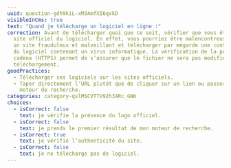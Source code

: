 ```yaml
---
uuid: question-gdh9kiL-xM3AmfXI6qxkD
visibleInCms: true
text: "Quand je télécharge un logiciel en ligne :"
correction: Avant de télécharger quoi que ce soit, vérifier que vous êtes sur le
  site officiel du logiciel. En effet, vous pourriez être malencontreusement sur
  un site frauduleux et malveillant et télécharger par mégarde une contrefaçon
  du logiciel contenant un virus informatique. La vérification de la présence du
  cadena (HTTPS) permet de s’assurer que le fichier ne sera pas modifié lors du
  téléchargement.
goodPractices:
  - Télécharger ses logiciels sur les sites officiels.
  - Taper directement l’URL plutôt que de cliquer sur un lien ou passer par un
    moteur de recherche.
categories: category-qslMSCVTTV92h34Rc_GNK
choices:
  - isCorrect: false
    text: je vérifie la présence du logo officiel.
  - isCorrect: false
    text: je prends le premier résultat de mon moteur de recherche.
  - isCorrect: true
    text: je vérifie l’authenticité du site.
  - isCorrect: false
    text: je ne télécharge pas de logiciel.
---
```

